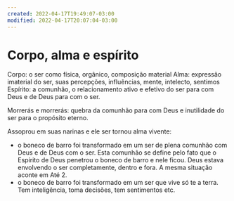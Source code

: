 ```yaml
---
created: 2022-04-17T19:49:07-03:00
modified: 2022-04-17T20:07:04-03:00
---
```


# Corpo, alma e espírito

Corpo: o ser como física, orgânico, composição material
Alma: expressão imaterial do ser, suas percepções, influências, mente, intelecto, sentimos
Espírito: a comunhão, o relacionamento ativo e efetivo do ser para com Deus e de Deus para com o ser.

Morrerás e morrerás: quebra da comunhão para com Deus e inutilidade do ser para o propósito eterno.

Assoprou em suas narinas e ele ser tornou alma vivente:
- o boneco de barro foi transformado em um ser de plena comunhão com Deus e de Deus com o ser. Esta comunhão se define pelo fato que o Espírito de Deus penetrou o boneco de barro e nele ficou. Deus estava envolvendo o ser completamente, dentro e fora. A mesma situação aconte em Até 2.
- o boneco de barro foi transformado em um ser que vive só te a terra. Tem inteligência, toma decisões, tem sentimentos etc.
